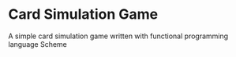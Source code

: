 # Card Simulation Game
A simple card simulation game written with functional programming language Scheme